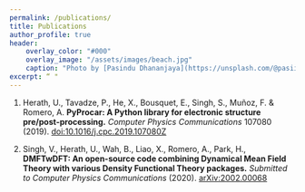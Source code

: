 ```yaml
---
permalink: /publications/
title: Publications
author_profile: true
header:
    overlay_color: "#000"
    overlay_image: "/assets/images/beach.jpg"
    caption: "Photo by [Pasindu Dhananjaya](https://unsplash.com/@pasiiijay) on [Unsplash](https://unsplash.com)"
excerpt: “ "
---
```


1. Herath, U., Tavadze, P., He, X., Bousquet, E., Singh, S., Muñoz, F. & Romero, A. **PyProcar: A Python library for electronic structure pre/post-processing.** *Computer Physics Communications* 107080 (2019).
[doi:10.1016/j.cpc.2019.107080Z](https://www.sciencedirect.com/science/article/pii/S0010465519303935)
  
2. Singh, V., Herath, U., Wah, B., Liao, X., Romero, A., Park, H., **DMFTwDFT: An open-source code combining Dynamical Mean Field Theory with various Density Functional Theory packages.** *Submitted to Computer Physics Communications* (2020).
[arXiv:2002.00068](https://arxiv.org/abs/2002.00068)

